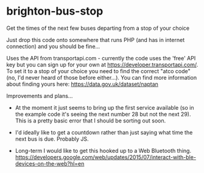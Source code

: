 # brighton-bus-stop
Get the times of the next few buses departing from a stop of your choice

Just drop this code onto somewhere that runs PHP (and has in internet connection) and you should be fine...

Uses the API from transportapi.com - currently the code uses the 'free' API key but you can sign up for your own at https://developer.transportapi.com/. To set it to a stop of your choice you need to find the correct "atco code" (no, I'd never heard of those before either...). You can find more information about finding yours here: https://data.gov.uk/dataset/naptan

Improvements and plans...

- At the moment it just seems to bring up the first service available (so in the example code it's seeing the next number 28 but not the next 29). This is a pretty basic error that I should be sorting out soon.

- I'd ideally like to get a countdown rather than just saying what time the next bus is due. Probably JS.

- Long-term I would like to get this hooked up to a Web Bluetooth thing. https://developers.google.com/web/updates/2015/07/interact-with-ble-devices-on-the-web?hl=en

